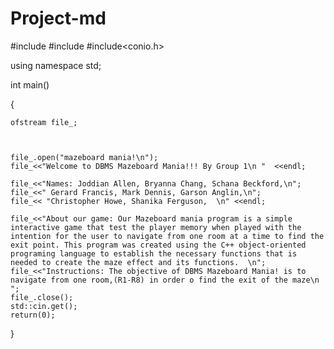 # Project-md
#include<iostream>
#include<fstream>
#include<conio.h> 


using namespace std;


int main()

{
	
	
	
	ofstream file_;
	
	
    
	file_.open("mazeboard mania!\n");
	file_<<"Welcome to DBMS Mazeboard Mania!!! By Group 1\n "  <<endl;
	
	file_<<"Names: Joddian Allen, Bryanna Chang, Schana Beckford,\n";
	file_<<" Gerard Francis, Mark Dennis, Garson Anglin,\n"; 
	file_<< "Christopher Howe, Shanika Ferguson,  \n" <<endl;	

	file_<<"About our game: Our Mazeboard mania program is a simple interactive game that test the player memory when played with the intention for the user to navigate from one room at a time to find the exit point. This program was created using the C++ object-oriented programing language to establish the necessary functions that is needed to create the maze effect and its functions.  \n";
	file_<<"Instructions: The objective of DBMS Mazeboard Mania! is to navigate from one room,(R1-R8) in order o find the exit of the maze\n ";
	file_.close();
	std::cin.get();
	return(0);
}
